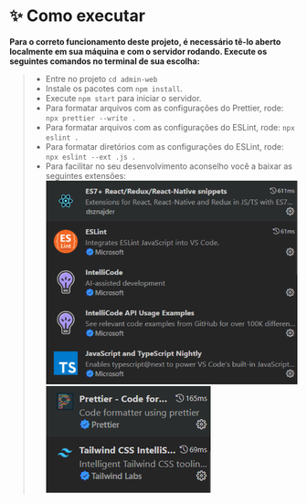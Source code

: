 # **✨ Como executar**

**Para o correto funcionamento deste projeto, é necessário tê-lo aberto localmente em sua máquina e com o servidor rodando. Execute os seguintes comandos no terminal de sua escolha:**

> - Entre no projeto `cd admin-web`
> - Instale os pacotes com `npm install`.
> - Execute `npm start` para iniciar o servidor.
> - Para formatar arquivos com as configurações do Prettier, rode: `npx prettier --write .`
> - Para formatar arquivos com as configurações do ESLint, rode: `npx eslint .`
> - Para formatar diretórios com as configurações do ESLint, rode: `npx eslint --ext .js .`
> - Para facilitar no seu desenvolvimento aconselho você a baixar as seguintes extensões:
>   ![extensoes1](../../.github/extensoes1.png) ![extensoes2](../../.github/extensoes2.png)

